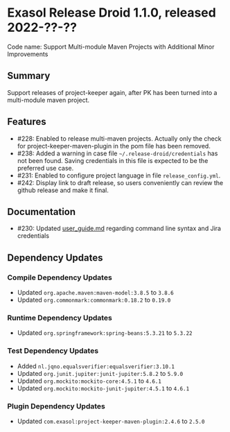 # Exasol Release Droid 1.1.0, released 2022-??-??

Code name: Support Multi-module Maven Projects with Additional Minor Improvements

## Summary

Support releases of project-keeper again, after PK has been turned into a multi-module maven project.

## Features

* #228: Enabled to release multi-maven projects.
Actually only the check for project-keeper-maven-plugin in the pom file has been removed.
* #238: Added a warning in case file `~/.release-droid/credentials` has not been found.
Saving credentials in this file is expected to be the preferred use case.
* #231: Enabled to configure project language in file `release_config.yml`.
* #242: Display link to draft release, so users conveniently can review the github release and make it final.

## Documentation

* #230: Updated [user_guide.md](../user_guide/user_guide.md) regarding command line syntax and Jira credentials

## Dependency Updates

### Compile Dependency Updates

* Updated `org.apache.maven:maven-model:3.8.5` to `3.8.6`
* Updated `org.commonmark:commonmark:0.18.2` to `0.19.0`

### Runtime Dependency Updates

* Updated `org.springframework:spring-beans:5.3.21` to `5.3.22`

### Test Dependency Updates

* Added `nl.jqno.equalsverifier:equalsverifier:3.10.1`
* Updated `org.junit.jupiter:junit-jupiter:5.8.2` to `5.9.0`
* Updated `org.mockito:mockito-core:4.5.1` to `4.6.1`
* Updated `org.mockito:mockito-junit-jupiter:4.5.1` to `4.6.1`

### Plugin Dependency Updates

* Updated `com.exasol:project-keeper-maven-plugin:2.4.6` to `2.5.0`
